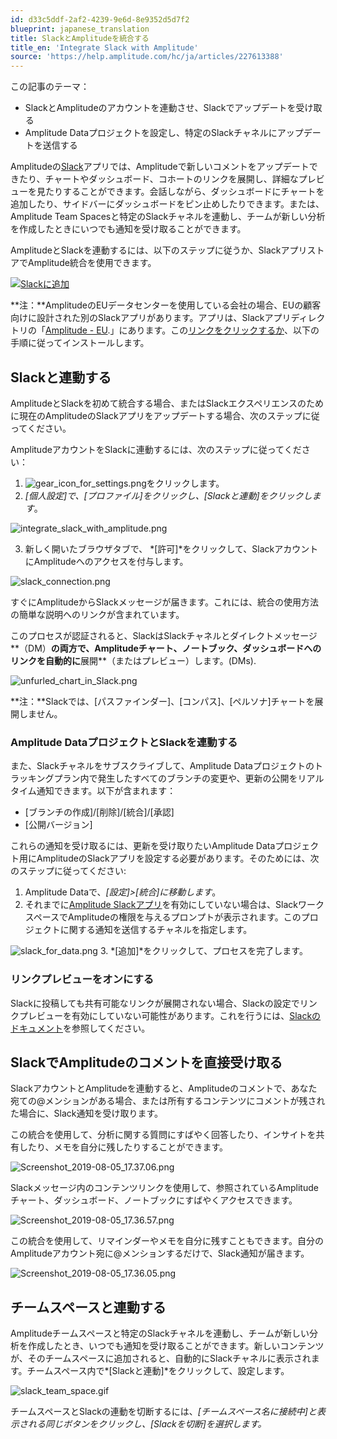 ```yaml
---
id: d33c5ddf-2af2-4239-9e6d-8e9352d5d7f2
blueprint: japanese_translation
title: SlackとAmplitudeを統合する
title_en: 'Integrate Slack with Amplitude'
source: 'https://help.amplitude.com/hc/ja/articles/227613388'
---
```

この記事のテーマ：

* SlackとAmplitudeのアカウントを連動させ、Slackでアップデートを受け取る
* Amplitude Dataプロジェクトを設定し、特定のSlackチャネルにアップデートを送信する

Amplitudeの[Slack](https://slack.com/)アプリでは、Amplitudeで新しいコメントをアップデートできたり、チャートやダッシュボード、コホートのリンクを展開し、詳細なプレビューを見たりすることができます。会話しながら、ダッシュボードにチャートを追加したり、サイドバーにダッシュボードをピン止めしたりできます。または、Amplitude Team Spacesと特定のSlackチャネルを連動し、チームが新しい分析を作成したときにいつでも通知を受け取ることができます。

AmplitudeとSlackを連動するには、以下のステップに従うか、SlackアプリストアでAmplitude統合を使用できます。

[![Slackに追加](/docs/output/img/jp/slacknizhui-jia.png)](https://amplitude.slack.com/apps/A02PDFHC1NX-amplitude)

**注：**AmplitudeのEUデータセンターを使用している会社の場合、EUの顧客向けに設計された別のSlackアプリがあります。アプリは、Slackアプリディレクトリの「[Amplitude - EU](https://amplitude.slack.com/apps/A042J2XCRS9-amplitude-eu).」にあります。この[リンクをクリックするか](https://links.amplitude.com/ZFSte8rMWtuwkP5jE/l/0POygAjvJypciVq4d?messageId=6nK7UeyixFZbdLPAQ&rn=&re=gIt92YuUGZ1RXasBXbhB0cul2akVnauYmZlpmI&sc=false)、以下の手順に従ってインストールします。

## Slackと連動する

AmplitudeとSlackを初めて統合する場合、またはSlackエクスペリエンスのために現在のAmplitudeのSlackアプリをアップデートする場合、次のステップに従ってください。

AmplitudeアカウントをSlackに連動するには、次のステップに従ってください：

1. ![gear_icon_for_settings.png](/docs/output/img/jp/gear-icon-for-settings-png.png)をクリックします。
2. *[個人設定]*で、*[プロファイル]*をクリックし、*[Slackと連動]をクリックします*。

![integrate_slack_with_amplitude.png](/docs/output/img/jp/integrate-slack-with-amplitude-png.png)

3. 新しく開いたブラウザタブで、 *[許可]*をクリックして、SlackアカウントにAmplitudeへのアクセスを付与します。

![slack_connection.png](/docs/output/img/jp/slack-connection-png.png)

すぐにAmplitudeからSlackメッセージが届きます。これには、統合の使用方法の簡単な説明へのリンクが含まれています。

このプロセスが認証されると、SlackはSlackチャネルとダイレクトメッセージ**（DM）**の両方で、Amplitudeチャート、ノートブック、ダッシュボードへのリンクを自動的に**展開**（またはプレビュー）します。(DMs).

![unfurled_chart_in_Slack.png](/docs/output/img/jp/unfurled-chart-in-slack-png.png)

**注：**Slackでは、[パスファインダー]、[コンパス]、[ペルソナ]チャートを展開しません。

### Amplitude DataプロジェクトとSlackを連動する

また、Slackチャネルをサブスクライブして、Amplitude Dataプロジェクトのトラッキングプラン内で発生したすべてのブランチの変更や、更新の公開をリアルタイム通知できます。以下が含まれます：

* [ブランチの作成]/[削除]/[統合]/[承認]
* [公開バージョン]

これらの通知を受け取るには、更新を受け取りたいAmplitude Dataプロジェクト用にAmplitudeのSlackアプリを設定する必要があります。そのためには、次のステップに従ってください:

1. Amplitude Dataで、*[設定]>[統合]に移動します*。
2. それまでに[Amplitude Slackアプリ](/docs/analytics/integrate-slack)を有効にしていない場合は、SlackワークスペースでAmplitudeの権限を与えるプロンプトが表示されます。このプロジェクトに関する通知を送信するチャネルを指定します。  
  
![slack_for_data.png](/docs/output/img/jp/slack-for-data-png.png)
3. *[追加]*をクリックして、プロセスを完了します。

### リンクプレビューをオンにする

Slackに投稿しても共有可能なリンクが展開されない場合、Slackの設定でリンクプレビューを有効にしていない可能性があります。これを行うには、[Slackのドキュメント](https://get.slack.help/hc/en-us/articles/204399343-Sharing-links-in-Slack)を参照してください。

## SlackでAmplitudeのコメントを直接受け取る

SlackアカウントとAmplitudeを連動すると、Amplitudeのコメントで、あなた宛ての@メンションがある場合、または所有するコンテンツにコメントが残された場合に、Slack通知を受け取ります。

この統合を使用して、分析に関する質問にすばやく回答したり、インサイトを共有したり、メモを自分に残したりすることができます。

![Screenshot_2019-08-05_17.37.06.png](/docs/output/img/jp/screenshot-2019-08-05-17-37-06-png.png)

Slackメッセージ内のコンテンツリンクを使用して、参照されているAmplitudeチャート、ダッシュボード、ノートブックにすばやくアクセスできます。

![Screenshot_2019-08-05_17.36.57.png](/docs/output/img/jp/screenshot-2019-08-05-17-36-57-png.png)

この統合を使用して、リマインダーやメモを自分に残すこともできます。自分のAmplitudeアカウント宛に@メンションするだけで、Slack通知が届きます。

![Screenshot_2019-08-05_17.36.05.png](/docs/output/img/jp/screenshot-2019-08-05-17-36-05-png.png)

## チームスペースと連動する

Amplitudeチームスペースと特定のSlackチャネルを連動し、チームが新しい分析を作成したとき、いつでも通知を受け取ることができます。新しいコンテンツが、そのチームスペースに追加されると、自動的にSlackチャネルに表示されます。チームスペース内で*[Slackと連動]*をクリックして、設定します。

![slack_team_space.gif](/docs/output/img/jp/slack-team-space-gif.gif)

チームスペースとSlackの連動を切断するには、*[チームスペース名に接続中]*と表示される同じボタンをクリックし、*[Slackを切断]を選択します。*
